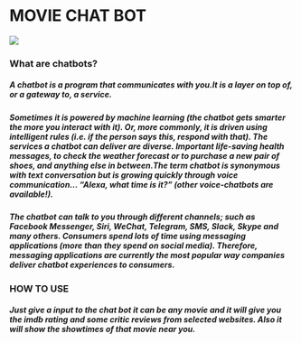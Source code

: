 # MOVIE CHAT BOT
![](https://datastandard.blob.core.windows.net/botimg/58ff72b5525d5d15a43ee710-movie-finder-for-messenger)
### What are chatbots?
##### A chatbot is a program that communicates with you.It is a layer on top of, or a gateway to, a service. 
##### Sometimes it is powered by machine learning (the chatbot gets smarter the more you interact with it). Or, more commonly, it is driven using intelligent rules (i.e. if the person says this, respond with that). The services a chatbot can deliver are diverse. Important life-saving health messages, to check the weather forecast or to purchase a new pair of shoes, and anything else in between.The term chatbot is synonymous with text conversation but is growing quickly through voice communication… “Alexa, what time is it?” (other voice-chatbots are available!). 
##### The chatbot can talk to you through different channels; such as Facebook Messenger, Siri, WeChat, Telegram, SMS, Slack, Skype and many others. Consumers spend lots of time using messaging applications (more than they spend on social media). Therefore, messaging applications are currently the most popular way companies deliver chatbot experiences to consumers.


### HOW TO USE
##### Just give a input to the chat bot it can be any movie and it will give you the imdb rating and some critic reviews from selected websites.  Also it will show the showtimes of that movie near you.
